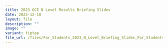 ```yaml
---
title: 2023 GCE N Level Results Briefing Slides
date: 2023-12-18
layout: file
description: ""
image: ""
variant: tiptap
file_url: /files/For_Students_2023_N_Level_Briefing_Slides_For_Students.pdf
---
```

